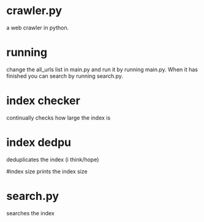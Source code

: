 # crawler.py
a web crawler in python.
# running
change the all_urls list in main.py and run it by running main.py. When it has finished you can search by running search.py.

# index checker
continually checks how large the index is 

# index dedpu
deduplicates the index (i think/hope)

#index size
prints the index size

# search.py
searches the index
